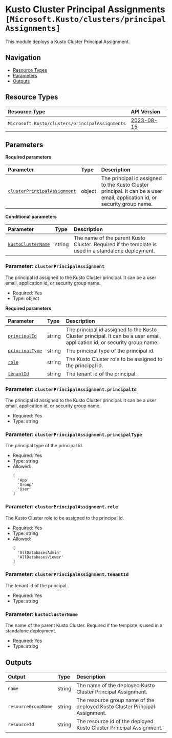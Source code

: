 # Kusto Cluster Principal Assignments `[Microsoft.Kusto/clusters/principalAssignments]`

This module deploys a Kusto Cluster Principal Assignment.

## Navigation

- [Resource Types](#Resource-Types)
- [Parameters](#Parameters)
- [Outputs](#Outputs)

## Resource Types

| Resource Type | API Version |
| :-- | :-- |
| `Microsoft.Kusto/clusters/principalAssignments` | [2023-08-15](https://learn.microsoft.com/en-us/azure/templates/Microsoft.Kusto/2023-08-15/clusters/principalAssignments) |

## Parameters

**Required parameters**

| Parameter | Type | Description |
| :-- | :-- | :-- |
| [`clusterPrincipalAssignment`](#parameter-clusterprincipalassignment) | object | The principal id assigned to the Kusto Cluster principal. It can be a user email, application id, or security group name. |

**Conditional parameters**

| Parameter | Type | Description |
| :-- | :-- | :-- |
| [`kustoClusterName`](#parameter-kustoclustername) | string | The name of the parent Kusto Cluster. Required if the template is used in a standalone deployment. |

### Parameter: `clusterPrincipalAssignment`

The principal id assigned to the Kusto Cluster principal. It can be a user email, application id, or security group name.

- Required: Yes
- Type: object

**Required parameters**

| Parameter | Type | Description |
| :-- | :-- | :-- |
| [`principalId`](#parameter-clusterprincipalassignmentprincipalid) | string | The principal id assigned to the Kusto Cluster principal. It can be a user email, application id, or security group name. |
| [`principalType`](#parameter-clusterprincipalassignmentprincipaltype) | string | The principal type of the principal id. |
| [`role`](#parameter-clusterprincipalassignmentrole) | string | The Kusto Cluster role to be assigned to the principal id. |
| [`tenantId`](#parameter-clusterprincipalassignmenttenantid) | string | The tenant id of the principal. |

### Parameter: `clusterPrincipalAssignment.principalId`

The principal id assigned to the Kusto Cluster principal. It can be a user email, application id, or security group name.

- Required: Yes
- Type: string

### Parameter: `clusterPrincipalAssignment.principalType`

The principal type of the principal id.

- Required: Yes
- Type: string
- Allowed:
  ```Bicep
  [
    'App'
    'Group'
    'User'
  ]
  ```

### Parameter: `clusterPrincipalAssignment.role`

The Kusto Cluster role to be assigned to the principal id.

- Required: Yes
- Type: string
- Allowed:
  ```Bicep
  [
    'AllDatabasesAdmin'
    'AllDatabasesViewer'
  ]
  ```

### Parameter: `clusterPrincipalAssignment.tenantId`

The tenant id of the principal.

- Required: Yes
- Type: string

### Parameter: `kustoClusterName`

The name of the parent Kusto Cluster. Required if the template is used in a standalone deployment.

- Required: Yes
- Type: string

## Outputs

| Output | Type | Description |
| :-- | :-- | :-- |
| `name` | string | The name of the deployed Kusto Cluster Principal Assignment. |
| `resourceGroupName` | string | The resource group name of the deployed Kusto Cluster Principal Assignment. |
| `resourceId` | string | The resource id of the deployed Kusto Cluster Principal Assignment. |
